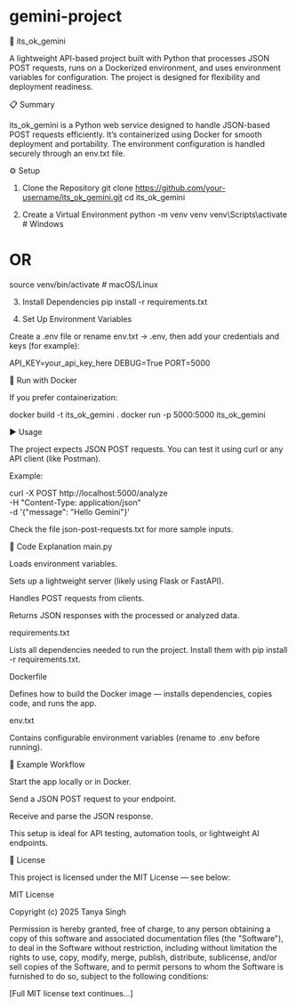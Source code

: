 # gemini-project
🧠 its_ok_gemini

A lightweight API-based project built with Python that processes JSON POST requests, runs on a Dockerized environment, and uses environment variables for configuration. The project is designed for flexibility and deployment readiness.

📋 Summary

its_ok_gemini is a Python web service designed to handle JSON-based POST requests efficiently.
It’s containerized using Docker for smooth deployment and portability.
The environment configuration is handled securely through an env.txt file.

⚙️ Setup
1. Clone the Repository
git clone https://github.com/your-username/its_ok_gemini.git
cd its_ok_gemini

2. Create a Virtual Environment
python -m venv venv
venv\Scripts\activate    # Windows
# OR
source venv/bin/activate # macOS/Linux

3. Install Dependencies
pip install -r requirements.txt

4. Set Up Environment Variables

Create a .env file or rename env.txt → .env, then add your credentials and keys (for example):

API_KEY=your_api_key_here
DEBUG=True
PORT=5000

🐳 Run with Docker

If you prefer containerization:

docker build -t its_ok_gemini .
docker run -p 5000:5000 its_ok_gemini

▶️ Usage

The project expects JSON POST requests.
You can test it using curl or any API client (like Postman).

Example:

curl -X POST http://localhost:5000/analyze \
     -H "Content-Type: application/json" \
     -d '{"message": "Hello Gemini"}'


Check the file json-post-requests.txt for more sample inputs.

🧩 Code Explanation
main.py

Loads environment variables.

Sets up a lightweight server (likely using Flask or FastAPI).

Handles POST requests from clients.

Returns JSON responses with the processed or analyzed data.

requirements.txt

Lists all dependencies needed to run the project.
Install them with pip install -r requirements.txt.

Dockerfile

Defines how to build the Docker image — installs dependencies, copies code, and runs the app.

env.txt

Contains configurable environment variables (rename to .env before running).

🧪 Example Workflow

Start the app locally or in Docker.

Send a JSON POST request to your endpoint.

Receive and parse the JSON response.

This setup is ideal for API testing, automation tools, or lightweight AI endpoints.

🧾 License

This project is licensed under the MIT License — see below:

MIT License

Copyright (c) 2025 Tanya Singh

Permission is hereby granted, free of charge, to any person obtaining a copy
of this software and associated documentation files (the "Software"), to deal
in the Software without restriction, including without limitation the rights
to use, copy, modify, merge, publish, distribute, sublicense, and/or sell
copies of the Software, and to permit persons to whom the Software is
furnished to do so, subject to the following conditions:

[Full MIT license text continues...]
